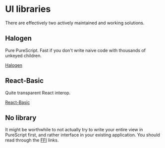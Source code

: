 # UI libraries

There are effectively two actively maintained and working solutions.

## Halogen

Pure PureScript. Fast if you don't write naive code with thousands of unkeyed children.

[Halogen](https://github.com/slamdata/purescript-halogen/)

## React-Basic

Quite transparent React interop.

[React-Basic](https://github.com/lumihq/purescript-react-basic)

## No library

It might be worthwhile to not actually try to write your entire view in PureScript first, and rather interface in your existing application. You should read through the [FFI](./ffi.html) links.
